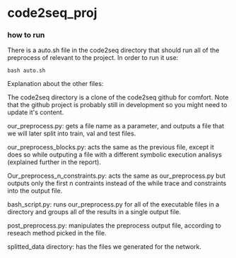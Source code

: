 # code2seq_proj 

### how to run
There is a auto.sh file in the code2seq directory that should run all of the preprocess of relevant to the project.
In order to run it use:
```
bash auto.sh
```

Explanation about the other files:

The code2seq directory is a clone of the code2seq github for comfort. Note that the github project is probably still in development so you might need to update it's content.

our_preprocess.py: gets a file name as a parameter, and outputs a file that we will later split into train, val and test files.

our_preprocess_blocks.py: acts the same as the previous file, except it does so while outputing a file with a different symbolic execution analisys (explained further in the report).

Our_preprocess_n_constraints.py: acts the same as our_preprocess.py but outputs only the first n contraints instead of the while trace and constraints into the output file.

bash_script.py: runs our_preprocess.py for all of the executable files in a directory and groups all of the results in a single output file.

post_preprocess.py: manipulates the preprocess output file, according to reseach method picked in the file.

splitted_data directory: has the files we generated for the network.

